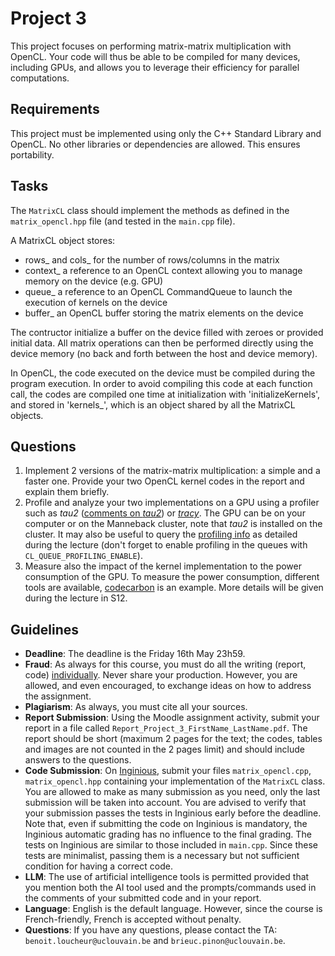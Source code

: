# Project 3

This project focuses on performing matrix-matrix multiplication with OpenCL. Your code will thus be able to be compiled for many devices, including GPUs, and allows you to leverage their efficiency for parallel computations.

## Requirements

This project must be implemented using only the C++ Standard Library and OpenCL. No other libraries or dependencies are allowed. This ensures portability.

## Tasks

The `MatrixCL` class should implement the methods as defined in the `matrix_opencl.hpp` file (and tested in the `main.cpp` file).

A MatrixCL object stores:
 - rows_ and cols_ for the number of rows/columns in the matrix
 - context_ a reference to an OpenCL context allowing you to manage memory on the device (e.g. GPU)
 - queue_ a reference to an OpenCL CommandQueue to launch the execution of kernels on the device
 - buffer_ an OpenCL buffer storing the matrix elements on the device

The contructor initialize a buffer on the device filled with zeroes or provided initial data. All matrix operations can then be performed directly using the device memory (no back and forth between the host and device memory).

In OpenCL, the code executed on the device must be compiled during the program execution. In order to avoid compiling this code at each function call, the codes are compiled one time at initialization with 'initializeKernels', and stored in 'kernels_', which is an object shared by all the MatrixCL objects. 

## Questions

1. Implement 2 versions of the matrix-matrix multiplication: a simple and a faster one. Provide your two OpenCL kernel codes in the report and explain them briefly.
2. Profile and analyze your two implementations on a GPU using a profiler such as *tau2* ([comments on *tau2*](https://github.com/blegat/LINMA2710/tree/main/examples)) or [*tracy*](https://github.com/wolfpld/tracy/tree/master/examples/OpenCLVectorAdd). The GPU can be on your computer or on the Manneback cluster, note that *tau2* is installed on the cluster. It may also be useful to query the [profiling info](https://registry.khronos.org/OpenCL/sdk/3.0/docs/man/html/clGetEventProfilingInfo.html) as detailed during the lecture (don't forget to enable profiling in the queues with `CL_QUEUE_PROFILING_ENABLE`).
3. Measure also the impact of the kernel implementation to the power consumption of the GPU. To measure the power consumption, different tools are available, [codecarbon](https://github.com/mlco2/codecarbon) is an example. More details will be given during the lecture in S12.

## Guidelines

 - **Deadline**: The deadline is the Friday 16th May 23h59.
 - **Fraud**:  As always for this course, you must do all the writing (report, code) <ins>individually</ins>. Never share your production. However, you are allowed, and even encouraged, to exchange ideas on how to address the assignment.
 - **Plagiarism**: As always, you must cite all your sources.
 - **Report Submission**: Using the Moodle assignment activity, submit your report in a file called `Report_Project_3_FirstName_LastName.pdf`. The report should be short (maximum 2 pages for the text; the codes, tables and images are not counted in the 2 pages limit) and should include answers to the questions.
 - **Code Submission**: On [Inginious](https://inginious.info.ucl.ac.be/course/LINMA2710/project_opencl), submit your files `matrix_opencl.cpp`, `matrix_opencl.hpp` containing your implementation of the `MatrixCL` class. You are allowed to make as many submission as you need, only the last submission will be taken into account. You are advised to verify that your submission passes the tests in Inginious early before the deadline. Note that, even if submitting the code on Inginious is mandatory, the Inginious automatic grading has no influence to the final grading. The tests on Inginious are similar to those included in `main.cpp`. Since these tests are minimalist, passing them is a necessary but not sufficient condition for having a correct code.
 - **LLM**: The use of artificial intelligence tools is permitted provided that you mention both the AI tool used and the prompts/commands used in the comments of your submitted code and in your report.
 - **Language**: English is the default language. However, since the course is French-friendly, French is accepted without penalty.
 - **Questions**: If you have any questions, please contact the TA: `benoit.loucheur@uclouvain.be` and `brieuc.pinon@uclouvain.be`.
